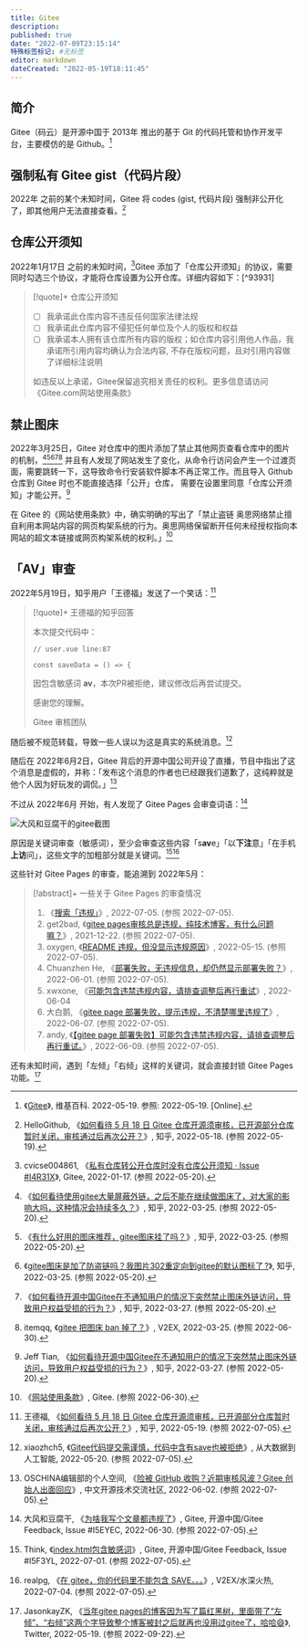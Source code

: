 ```yaml
---
title: Gitee
description:
published: true
date: "2022-07-09T23:15:14"
特殊标签标记: #无标签
editor: markdown
dateCreated: "2022-05-19T18:11:45"
---
```


## 简介

Gitee（码云）是开源中国于 2013年 推出的基于 Git 的代码托管和协作开发平台，主要模仿的是 Github。[^71707213]

[^71707213]: 《[Gitee](https://zh.wikipedia.org/w/index.php?title=Gitee&oldid=71707213)》, 维基百科. 2022-05-19. 参照: 2022-05-19. [Online].

## 强制私有 Gitee gist（代码片段）

2022年 之前的某个未知时间，Gitee 将 codes (gist, 代码片段) 强制非公开化了，即其他用户无法直接查看。[^1315]

[^1315]: HelloGithub, 《[如何看待 5 月 18 日 Gitee 仓库开源须审核，已开源部分仓库暂时关闭，审核通过后再次公开？](https://web.archive.org/web/20220518144607/https://www.zhihu.com/question/533388365/answer/2491315574)》, 知乎, 2022-05-18. (参照 2022-05-19).

## 仓库公开须知

2022年1月17日 之前的未知时间，[^I4R31X]Gitee 添加了「仓库公开须知」的协议，需要同时勾选三个协议，才能将仓库设置为公开仓库。详细内容如下：[^93931]

[^I4R31X]: cvicse004861, 《[私有仓库转公开仓库时没有仓库公开须知 · Issue \#I4R31X](https://web.archive.org/web/20220519163229/https://gitee.com/oschina/git-osc/issues/I4R31X)》, Gitee, 2022-01-17. (参照 2022-05-20).

[^1]: 山外的鸭子哥, 《[码云(Gitee)宣布托管开源项目先审后发 承诺合法无违规经人工审核后才可访问](https://web.archive.org/web/20220519165657/https://www.landiannews.com/archives/93931.html)》, 蓝点网, 2022-05-19. (参照 2022-05-20).

> [!quote]+ 仓库公开须知
>
> +   [ ] 我承诺此仓库内容不违反任何国家法律法规
> +   [ ] 我承诺此仓库内容不侵犯任何单位及个人的版权和权益
> +   [ ] 我承诺本人拥有该仓库所有内容的版权；如仓库内容引用他人作品，我承诺所引用内容均确认为合法内容, 不存在版权问题，且对引用内容做了详细标注说明
>
> 如违反以上承诺，Gitee保留追究相关责任的权利。更多信息请访问《Gitee.com网站使用条款》

## 禁止图床

2022年3月25日，Gitee 对仓库中的图片添加了禁止其他网页查看仓库中的图片的机制，[^z1][^z2][^z3][^z4][^z5] 并且有人发现了网站发生了变化，从命令行访问会产生一个过渡页面，需要跳转一下，这导致命令行安装软件脚本不再正常工作。而且导入 Github 仓库到 Gitee 时也不能直接选择「公开」仓库， 需要在设置里同意「仓库公开须知」才能公开。[^2409]

[^z1]: 《[如何看待使用gitee大量屏蔽外链，之后不能在继续做图床了，对大家的影响大吗，这种情况会持续多久？](https://web.archive.org/web/20220509162157/https://www.zhihu.com/question/524089317)》, 知乎, 2022-03-25. (参照 2022-05-20).

[^z2]: 《[有什么好用的图床推荐，gitee图床挂了吗？](https://www.zhihu.com/question/524094354)》, 知乎, 2022-03-25. (参照 2022-05-20).

[^z3]: 《[gitee图床是加了防盗链吗？我图片302重定向到gitee的默认图标了 ?](https://web.archive.org/web/20220514101652/https://www.zhihu.com/question/524099214)》, 知乎, 2022-03-25. (参照 2022-05-20).

[^z4]: 《[如何看待开源中国Gitee在不通知用户的情况下突然禁止图床外链访问，导致用户权益受损的行为？](https://web.archive.org/web/20220329035405/https://www.zhihu.com/question/524345403)》, 知乎, 2022-03-27. (参照 2022-05-20).

[^z5]: itemqq, 《[gitee 把图床 ban 掉了？](https://web.archive.org/web/20220326011741/https://www.v2ex.com/t/842932)》, V2EX, 2022-03-25. (参照 2022-06-30).

[^2409]: Jeff Tian, 《[如何看待开源中国Gitee在不通知用户的情况下突然禁止图床外链访问，导致用户权益受损的行为？](https://web.archive.org/web/20220519161838/https://www.zhihu.com/question/524345403/answer/2409484751)》, 知乎, 2022-03-27. (参照 2022-05-20).

在 Gitee 的《网站使用条款》中，确实明确的写出了「禁止盗链 奥思网络禁止擅自利用本网站内容的网页构架系统的行为。奥思网络保留断开任何未经授权指向本网站的超文本链接或网页构架系统的权利。」[^gitee_terms]

[^gitee_terms]: 《[网站使用条款](https://web.archive.org/web/20180316222901/https://gitee.com/terms)》, Gitee. (参照 2022-06-30).

## 「AV」审查

2022年5月19日，知乎用户「王德福」发送了一个笑话：[^533388365]

[^533388365]: 王德福, 《[如何看待 5 月 18 日 Gitee 仓库开源须审核，已开源部分仓库暂时关闭，审核通过后再次公开？](https://web.archive.org/web/20220519131519/https://www.zhihu.com/question/533388365/answer/2492549159)》, 知乎, 2022-05-19. (参照 2022-07-05).

> [!quote]+ 王德福的知乎回答
>
> 本次提交代码中：
>
> ```text
> // user.vue line:87
>
> const saveData = () => {
> ```
>
> 因包含敏感词 **av**，本次PR被拒绝，建议修改后再尝试提交。
>
> 感谢您的理解。
>
> Gitee 审核团队

随后被不规范转载，导致一些人误以为这是真实的系统消息。[^5371]

[^5371]: xiaozhch5, 《[Gitee代码提交需谨慎，代码中含有save也被拒绝](https://lrting.top/qapress/5371.html)》, 从大数据到人工智能, 2022-05-20. (参照 2022-07-05).

随后在 2022年6月2日，Gitee 背后的开源中国公司开设了直播，节目中指出了这个消息是虚假的，并称：「发布这个消息的作者也已经跟我们道歉了，这纯粹就是他个人因为好玩发的调侃。」[^5534534]

[^5534534]: OSCHINA编辑部的个人空间, 《[险被 GitHub 收购？近期审核风波？Gitee 创始人出面回应](https://web.archive.org/web/20220705004616/https://my.oschina.net/oscpyaqxylk/blog/5534534)》, 中文开源技术交流社区, 2022-06-02. (参照 2022-07-05).

不过从 2022年6月 开始，有人发现了 Gitee Pages 会审查词语：[^I5EYEC]

[^I5EYEC]: 大风和豆腐干, 《[为啥我写个文章都违规了](https://web.archive.org/web/20220704145036/https://gitee.com/oschina/git-osc/issues/I5EYEC)》, Gitee, 开源中国/Gitee Feedback, Issue \#I5EYEC, 2022-06-30. (参照 2022-07-05).

![大风和豆腐干的gitee截图](https://s3.tebi.io/ggame/website/gitee/大风和豆腐干的gitee截图.webp)

原因是关键词审查（敏感词），至少会审查这些内容「s**av**e」「以**下注**意」「在手机**上访**问」，这些文字的加粗部分就是关键词。[^I5F3YL][^864017]

[^I5F3YL]: Think, 《[index.html包含敏感词](https://web.archive.org/web/20220704194506/https://gitee.com/oschina/git-osc/issues/I5F3YL)》, Gitee, 开源中国/Gitee Feedback, Issue \#I5F3YL, 2022-07-01. (参照 2022-07-05).

[^864017]: realpg, 《[在 gitee，你的代码里不能包含 SAVE。。。](https://web.archive.org/web/20220705000050/https://www.v2ex.com/t/864017)》, V2EX/水深火热, 2022-07-04. (参照 2022-07-05).

这些针对 Gitee Pages 的审查，能追溯到 2022年5月：

> [!abstract]+ 一些关于 Gitee Pages 的审查情况
>
> 1.  《[搜索「违规」](https://web.archive.org/web/20220705073104/https://gitee.com/oschina/git-osc/issues?issue_search=违规)》, 2022-07-05. (参照 2022-07-05).
> 2.  get2bad, 《[gitee pages审核总是违规，纯技术博客，有什么问题嘛？](https://web.archive.org/web/20220705075323/https://gitee.com/oschina/git-osc/issues/I4NL8O)》, 2021-12-22. (参照 2022-07-05).
> 3.  oxygen, 《[README 违规，但没显示违规原因](https://web.archive.org/web/20220705075330/https://gitee.com/oschina/git-osc/issues/I57GY8)》, 2022-05-15. (参照 2022-07-05).
> 4.  Chuanzhen He, 《[部署失败，无违规信息，却仍然显示部署失败？](https://web.archive.org/web/20220705072942/https://gitee.com/oschina/git-osc/issues/I5AFHO)》, 2022-06-01. (参照 2022-07-05).
> 5.  xwxone, 《[可能包含违禁违规内容，请排查调整后再行重试](https://web.archive.org/web/20220705075130/https://gitee.com/oschina/git-osc/issues/I5AORE)》, 2022-06-04
> 6.  大白鹅, 《[gitee page 部署失败，提示违规，不清楚哪里违规了](https://web.archive.org/web/20220705074958/https://gitee.com/oschina/git-osc/issues/I5B1KW)》, 2022-06-07. (参照 2022-07-05).
> 7.   andy, 《[【gitee page 部署失败】可能包含违禁违规内容，请排查调整后再行重试。](https://web.archive.org/web/20220705072852/https://gitee.com/oschina/git-osc/issues/I5BI39)》, 2022-06-09. (参照 2022-07-05).

还有未知时间，遇到「左倾」「右倾」这样的关键词，就会直接封锁 Gitee Pages 功能。[^88259]

[^88259]: JasonkayZK, 《[当年gitee pages的博客因为写了篇红黑树，里面带了“左倾”、“右倾”这两个字导致整个博客被封之后就再也没用过gitee了，哈哈😄](https://web.archive.org/web/20220519143836/https://twitter.com/Jasonkay_ZK/status/1527297310811488259)》, Twitter, 2022-05-19. (参照 2022-09-22).
